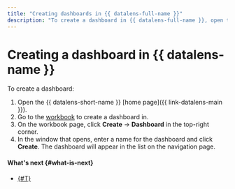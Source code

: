 ```yaml
---
title: "Creating dashboards in {{ datalens-full-name }}"
description: "To create a dashboard in {{ datalens-full-name }}, open the service home page and click Create dashboard. In the window that opens, enter a name for the dashboard. The dashboard will appear in the list on the navigation page."
---
```


# Creating a dashboard in {{ datalens-name }}

To create a dashboard:



1. Open the {{ datalens-short-name }} [home page]({{ link-datalens-main }}).
1. Go to the [workbook](../../concepts/index.md#workbooks-and-collections) to create a dashboard in.
1. On the workbook page, click **Create** → **Dashboard** in the top-right corner.
1. In the window that opens, enter a name for the dashboard and click **Create**. The dashboard will appear in the list on the navigation page.


#### What's next {#what-is-next}

* [{#T}](add-chart.md)

